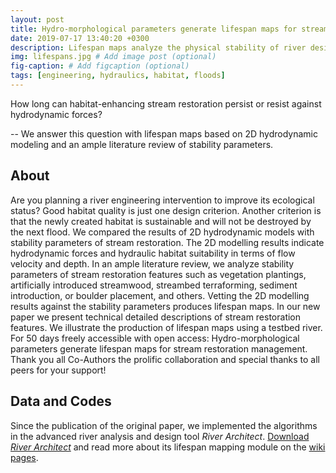 ```yaml
---
layout: post
title: Hydro-morphological parameters generate lifespan maps for stream restoration management
date: 2019-07-17 13:40:20 +0300
description: Lifespan maps analyze the physical stability of river design features. # Add post description (optional)
img: lifespans.jpg # Add image post (optional)
fig-caption: # Add figcaption (optional)
tags: [engineering, hydraulics, habitat, floods]
---
```

How long can habitat-enhancing stream restoration persist or resist against hydrodynamic forces? 

 -- We answer this question with lifespan maps based on 2D hydrodynamic modeling and an ample literature review of stability parameters.

## About
Are you planning a river engineering intervention to improve its ecological status? Good habitat quality is just one design criterion. Another criterion is that the newly created habitat is sustainable and will not be destroyed by the next flood. We compared the results of 2D hydrodynamic models with stability parameters of stream restoration. The 2D modelling results indicate hydrodynamic forces and hydraulic habitat suitability in terms of flow velocity and depth. In an ample literature review, we analyze stability parameters of stream restoration features such as vegetation plantings, artificially introduced streamwood, streambed terraforming, sediment introduction, or boulder placement, and others. Vetting the 2D modelling results against the stability parameters produces lifespan maps. 
In our new paper we present technical detailed descriptions of stream restoration features. We illustrate the production of lifespan maps using a testbed river. For 50 days freely accessible with open access: Hydro-morphological parameters generate lifespan maps for stream restoration management. Thank you all Co-Authors the prolific collaboration and special thanks to all peers for your support!

## Data and Codes
Since the publication of the original paper, we implemented the algorithms in the advanced river analysis and design tool *River Architect*. [Download *River Architect*](https://github.com/sschwindt/RiverArchitect_development/archive/master.zip) and read more about its lifespan mapping module on the [wiki pages](https://riverarchitect.github.io/RA_wiki/LifespanDesign).
